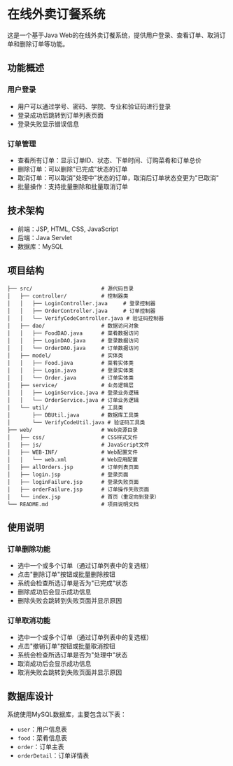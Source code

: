 # 在线外卖订餐系统

这是一个基于Java Web的在线外卖订餐系统，提供用户登录、查看订单、取消订单和删除订单等功能。

## 功能概述

### 用户登录
- 用户可以通过学号、密码、学院、专业和验证码进行登录
- 登录成功后跳转到订单列表页面
- 登录失败显示错误信息

### 订单管理
- 查看所有订单：显示订单ID、状态、下单时间、订购菜肴和订单总价
- 删除订单：可以删除"已完成"状态的订单
- 取消订单：可以取消"处理中"状态的订单，取消后订单状态变更为"已取消"
- 批量操作：支持批量删除和批量取消订单

## 技术架构

- 前端：JSP, HTML, CSS, JavaScript
- 后端：Java Servlet
- 数据库：MySQL

## 项目结构

```
├── src/                      # 源代码目录
│   ├── controller/           # 控制器类
│   │   ├── LoginController.java     # 登录控制器
│   │   ├── OrderController.java     # 订单控制器
│   │   └── VerifyCodeController.java # 验证码控制器
│   ├── dao/                  # 数据访问对象
│   │   ├── FoodDAO.java      # 菜肴数据访问
│   │   ├── LoginDAO.java     # 登录数据访问
│   │   └── OrderDAO.java     # 订单数据访问
│   ├── model/                # 实体类
│   │   ├── Food.java         # 菜肴实体类
│   │   ├── Login.java        # 登录实体类
│   │   └── Order.java        # 订单实体类
│   ├── service/              # 业务逻辑层
│   │   ├── LoginService.java # 登录业务逻辑
│   │   └── OrderService.java # 订单业务逻辑
│   └── util/                 # 工具类
│       ├── DBUtil.java       # 数据库工具类
│       └── VerifyCodeUtil.java # 验证码工具类
├── web/                      # Web资源目录
│   ├── css/                  # CSS样式文件
│   ├── js/                   # JavaScript文件
│   ├── WEB-INF/              # Web配置文件
│   │   └── web.xml           # Web应用配置
│   ├── allOrders.jsp         # 订单列表页面
│   ├── login.jsp             # 登录页面
│   ├── loginFailure.jsp      # 登录失败页面
│   ├── orderFailure.jsp      # 订单操作失败页面
│   └── index.jsp             # 首页（重定向到登录）
└── README.md                 # 项目说明文档
```

## 使用说明

### 订单删除功能
- 选中一个或多个订单（通过订单列表中的复选框）
- 点击"删除订单"按钮或批量删除按钮
- 系统会检查所选订单是否为"已完成"状态
- 删除成功后会显示成功信息
- 删除失败会跳转到失败页面并显示原因

### 订单取消功能
- 选中一个或多个订单（通过订单列表中的复选框）
- 点击"撤销订单"按钮或批量取消按钮
- 系统会检查所选订单是否为"处理中"状态
- 取消成功后会显示成功信息
- 取消失败会跳转到失败页面并显示原因

## 数据库设计

系统使用MySQL数据库，主要包含以下表：
- `user`：用户信息表
- `food`：菜肴信息表
- `order`：订单主表
- `orderDetail`：订单详情表 